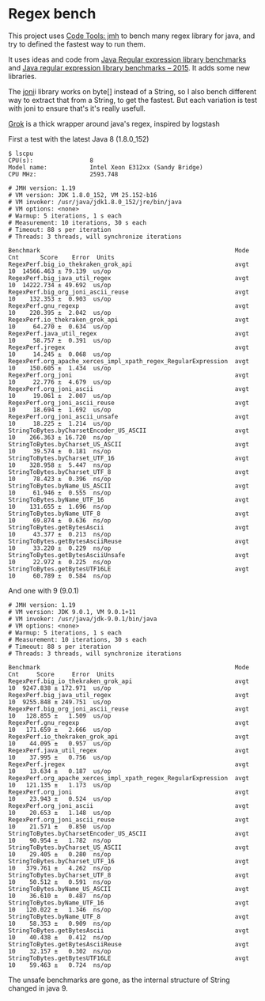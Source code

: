 # Regex bench

This project uses [Code Tools: jmh](http://openjdk.java.net/projects/code-tools/jmh/) to bench many regex library for java, and try to defined the fastest way to run them.

It uses ideas and code from [Java Regular expression library benchmarks](http://tusker.org/regex/regex_benchmark.html) and [Java regular expression library benchmarks – 2015](https://www.javaadvent.com/2015/12/java-regular-expression-library-benchmarks-2015.html). It adds some new libraries.

The [joni](https://github.com/jruby/jon)i library works on byte[] instead of a String, so I also bench different way to extract that from a String, to get the fastest. But each variation is test with joni to ensure that's it's really usefull.

[Grok](RegexPerf.org_joni_utf16le) is a thick wrapper around java's regex, inspired by logstash

First a test with the latest Java 8 (1.8.0_152)

```
$ lscpu 
CPU(s):                8
Model name:            Intel Xeon E312xx (Sandy Bridge)
CPU MHz:               2593.748

# JMH version: 1.19
# VM version: JDK 1.8.0_152, VM 25.152-b16
# VM invoker: /usr/java/jdk1.8.0_152/jre/bin/java
# VM options: <none>
# Warmup: 5 iterations, 1 s each
# Measurement: 10 iterations, 30 s each
# Timeout: 88 s per iteration
# Threads: 3 threads, will synchronize iterations

Benchmark                                                       Mode  Cnt      Score    Error  Units
RegexPerf.big_io_thekraken_grok_api                             avgt   10  14566.463 ± 79.139  us/op
RegexPerf.big_java_util_regex                                   avgt   10  14222.734 ± 49.692  us/op
RegexPerf.big_org_joni_ascii_reuse                              avgt   10    132.353 ±  0.903  us/op
RegexPerf.gnu_regexp                                            avgt   10    220.395 ±  2.042  us/op
RegexPerf.io_thekraken_grok_api                                 avgt   10     64.270 ±  0.634  us/op
RegexPerf.java_util_regex                                       avgt   10     58.757 ±  0.391  us/op
RegexPerf.jregex                                                avgt   10     14.245 ±  0.068  us/op
RegexPerf.org_apache_xerces_impl_xpath_regex_RegularExpression  avgt   10    150.605 ±  1.434  us/op
RegexPerf.org_joni                                              avgt   10     22.776 ±  4.679  us/op
RegexPerf.org_joni_ascii                                        avgt   10     19.061 ±  2.007  us/op
RegexPerf.org_joni_ascii_reuse                                  avgt   10     18.694 ±  1.692  us/op
RegexPerf.org_joni_ascii_unsafe                                 avgt   10     18.225 ±  1.214  us/op
StringToBytes.byCharsetEncoder_US_ASCII                         avgt   10    266.363 ± 16.720  ns/op
StringToBytes.byCharset_US_ASCII                                avgt   10     39.574 ±  0.181  ns/op
StringToBytes.byCharset_UTF_16                                  avgt   10    328.958 ±  5.447  ns/op
StringToBytes.byCharset_UTF_8                                   avgt   10     78.423 ±  0.396  ns/op
StringToBytes.byName_US_ASCII                                   avgt   10     61.946 ±  0.555  ns/op
StringToBytes.byName_UTF_16                                     avgt   10    131.655 ±  1.696  ns/op
StringToBytes.byName_UTF_8                                      avgt   10     69.874 ±  0.636  ns/op
StringToBytes.getBytesAscii                                     avgt   10     43.377 ±  0.213  ns/op
StringToBytes.getBytesAsciiReuse                                avgt   10     33.220 ±  0.229  ns/op
StringToBytes.getBytesAsciiUnsafe                               avgt   10     22.972 ±  0.225  ns/op
StringToBytes.getBytesUTF16LE                                   avgt   10     60.789 ±  0.584  ns/op
```

And one with 9 (9.0.1)

```
# JMH version: 1.19
# VM version: JDK 9.0.1, VM 9.0.1+11
# VM invoker: /usr/java/jdk-9.0.1/bin/java
# VM options: <none>
# Warmup: 5 iterations, 1 s each
# Measurement: 10 iterations, 30 s each
# Timeout: 88 s per iteration
# Threads: 3 threads, will synchronize iterations

Benchmark                                                       Mode  Cnt     Score     Error  Units
RegexPerf.big_io_thekraken_grok_api                             avgt   10  9247.838 ± 172.971  us/op
RegexPerf.big_java_util_regex                                   avgt   10  9255.848 ± 249.751  us/op
RegexPerf.big_org_joni_ascii_reuse                              avgt   10   128.855 ±   1.509  us/op
RegexPerf.gnu_regexp                                            avgt   10   171.659 ±   2.666  us/op
RegexPerf.io_thekraken_grok_api                                 avgt   10    44.095 ±   0.957  us/op
RegexPerf.java_util_regex                                       avgt   10    37.995 ±   0.756  us/op
RegexPerf.jregex                                                avgt   10    13.634 ±   0.187  us/op
RegexPerf.org_apache_xerces_impl_xpath_regex_RegularExpression  avgt   10   121.135 ±   1.173  us/op
RegexPerf.org_joni                                              avgt   10    23.943 ±   0.524  us/op
RegexPerf.org_joni_ascii                                        avgt   10    20.653 ±   1.148  us/op
RegexPerf.org_joni_ascii_reuse                                  avgt   10    21.571 ±   0.850  us/op
StringToBytes.byCharsetEncoder_US_ASCII                         avgt   10    90.954 ±   1.782  ns/op
StringToBytes.byCharset_US_ASCII                                avgt   10    29.405 ±   0.280  ns/op
StringToBytes.byCharset_UTF_16                                  avgt   10   379.761 ±   4.262  ns/op
StringToBytes.byCharset_UTF_8                                   avgt   10    50.512 ±   0.591  ns/op
StringToBytes.byName_US_ASCII                                   avgt   10    36.610 ±   0.487  ns/op
StringToBytes.byName_UTF_16                                     avgt   10   120.022 ±   1.346  ns/op
StringToBytes.byName_UTF_8                                      avgt   10    58.353 ±   0.909  ns/op
StringToBytes.getBytesAscii                                     avgt   10    40.438 ±   0.412  ns/op
StringToBytes.getBytesAsciiReuse                                avgt   10    32.157 ±   0.302  ns/op
StringToBytes.getBytesUTF16LE                                   avgt   10    59.463 ±   0.724  ns/op
```

The unsafe benchmarks are gone, as the internal structure of String changed in java 9.
